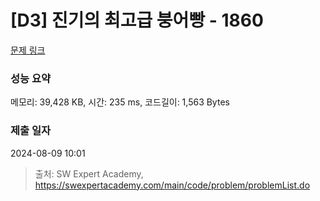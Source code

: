 # [D3] 진기의 최고급 붕어빵 - 1860 

[문제 링크](https://swexpertacademy.com/main/code/problem/problemDetail.do?contestProbId=AV5LsaaqDzYDFAXc) 

### 성능 요약

메모리: 39,428 KB, 시간: 235 ms, 코드길이: 1,563 Bytes

### 제출 일자

2024-08-09 10:01



> 출처: SW Expert Academy, https://swexpertacademy.com/main/code/problem/problemList.do